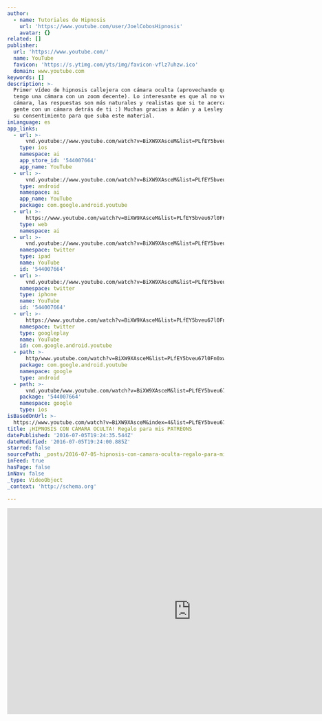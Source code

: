 ```yaml
---
author:
  - name: Tutoriales de Hipnosis
    url: 'https://www.youtube.com/user/JoelCobosHipnosis'
    avatar: {}
related: []
publisher:
  url: 'https://www.youtube.com/'
  name: YouTube
  favicon: 'https://s.ytimg.com/yts/img/favicon-vflz7uhzw.ico'
  domain: www.youtube.com
keywords: []
description: >-
  Primer vídeo de hipnosis callejera con cámara oculta (aprovechando que por fin
  tengo una cámara con un zoom decente). Lo interesante es que al no ver la
  cámara, las respuestas son más naturales y realistas que si te acercas a la
  gente con un cámara detrás de ti :) Muchas gracias a Adán y a Lesley por dar
  su consentimiento para que suba este material.
inLanguage: es
app_links:
  - url: >-
      vnd.youtube://www.youtube.com/watch?v=BiXW9XAsceM&list=PLfEY5bveu67l0Fn0xwDmsh1BgbcbwAi__&index=4&feature=applinks
    type: ios
    namespace: ai
    app_store_id: '544007664'
    app_name: YouTube
  - url: >-
      vnd.youtube://www.youtube.com/watch?v=BiXW9XAsceM&list=PLfEY5bveu67l0Fn0xwDmsh1BgbcbwAi__&index=4&feature=applinks
    type: android
    namespace: ai
    app_name: YouTube
    package: com.google.android.youtube
  - url: >-
      https://www.youtube.com/watch?v=BiXW9XAsceM&list=PLfEY5bveu67l0Fn0xwDmsh1BgbcbwAi__&index=4&feature=applinks
    type: web
    namespace: ai
  - url: >-
      vnd.youtube://www.youtube.com/watch?v=BiXW9XAsceM&list=PLfEY5bveu67l0Fn0xwDmsh1BgbcbwAi__&index=4&feature=applinks
    namespace: twitter
    type: ipad
    name: YouTube
    id: '544007664'
  - url: >-
      vnd.youtube://www.youtube.com/watch?v=BiXW9XAsceM&list=PLfEY5bveu67l0Fn0xwDmsh1BgbcbwAi__&index=4&feature=applinks
    namespace: twitter
    type: iphone
    name: YouTube
    id: '544007664'
  - url: >-
      https://www.youtube.com/watch?v=BiXW9XAsceM&list=PLfEY5bveu67l0Fn0xwDmsh1BgbcbwAi__&index=4
    namespace: twitter
    type: googleplay
    name: YouTube
    id: com.google.android.youtube
  - path: >-
      http/www.youtube.com/watch?v=BiXW9XAsceM&list=PLfEY5bveu67l0Fn0xwDmsh1BgbcbwAi__&index=4
    package: com.google.android.youtube
    namespace: google
    type: android
  - path: >-
      vnd.youtube/www.youtube.com/watch?v=BiXW9XAsceM&list=PLfEY5bveu67l0Fn0xwDmsh1BgbcbwAi__&index=4
    package: '544007664'
    namespace: google
    type: ios
isBasedOnUrl: >-
  https://www.youtube.com/watch?v=BiXW9XAsceM&index=4&list=PLfEY5bveu67l0Fn0xwDmsh1BgbcbwAi__
title: ¡HIPNOSIS CON CÁMARA OCULTA! Regalo para mis PATREONS
datePublished: '2016-07-05T19:24:35.544Z'
dateModified: '2016-07-05T19:24:00.885Z'
starred: false
sourcePath: _posts/2016-07-05-hipnosis-con-camara-oculta-regalo-para-mis-patreons.md
inFeed: true
hasPage: false
inNav: false
_type: VideoObject
_context: 'http://schema.org'

---
```

<iframe src="https://cdn.embedly.com/widgets/media.html?src=https%3A%2F%2Fwww.youtube.com%2Fembed%2Fvideoseries%3Flist%3DPLfEY5bveu67l0Fn0xwDmsh1BgbcbwAi__&amp;url=http%3A%2F%2Fwww.youtube.com%2Fwatch%3Fv%3DBiXW9XAsceM&amp;image=https%3A%2F%2Fi.ytimg.com%2Fvi%2FBiXW9XAsceM%2Fhqdefault.jpg&amp;key=b7d04c9b404c499eba89ee7072e1c4f7&amp;type=text%2Fhtml&amp;schema=youtube" width="854" height="480" scrolling="no" frameborder="0" allowfullscreen="" style=""></iframe>